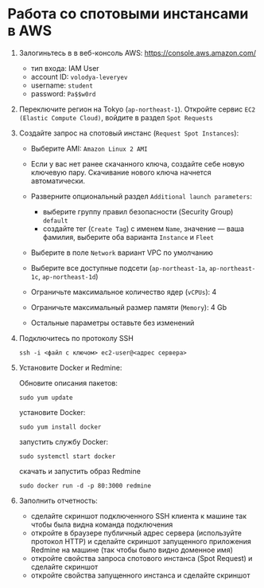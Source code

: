 # Работа со спотовыми инстансами в AWS

1. Залогиньтесь в в веб-консоль AWS: https://console.aws.amazon.com/

    * тип входа: IAM User
    * account ID: `volodya-leveryev`
    * username: `student`
    * password: `Pa$$w0rd`

2. Переключите регион на Tokyo (`ap-northeast-1`). Откройте сервис `EC2 (Elastic Compute Cloud)`, войдите в раздел `Spot Requests`

3. Создайте запрос на спотовый инстанс (`Request Spot Instances`):

    * Выберите AMI: `Amazon Linux 2 AMI`
    * Если у вас нет ранее скачанного ключа, создайте себе новую ключевую пару. Скачивание нового ключа начнется автоматически.
    * Разверните опциональный раздел `Additional launch parameters`:

        - выберите группу правил безопасности (Security Group) `default`
        - создайте тег (`Create Tag`) с именем `Name`, значение — ваша фамилия, выберите оба варианта `Instance` и `Fleet`

    * Выберите в поле `Network` вариант VPC по умолчанию
    * Выберите все доступные подсети (`ap-northeast-1a`, `ap-northeast-1c`, `ap-northeast-1d`)
    * Ограничьте максимальное количество ядер (`vCPUs`): 4
    * Ограничьте максимальный размер памяти (`Memory`): 4 Gb
    * Остальные параметры оставьте без изменений

4. Подключитесь по протоколу SSH

    ```
    ssh -i <файл с ключом> ec2-user@<адрес сервера>
    ```

5. Установите Docker и Redmine:

    Обновите описания пакетов:

    ```
    sudo yum update
    ```

    установитe Docker:

    ```
    sudo yum install docker
    ```

    запустить службу Docker:

    ```
    sudo systemctl start docker
    ```

    скачать и запустить образ Redmine

    ```
    sudo docker run -d -p 80:3000 redmine
    ```


5. Заполнить отчетность:

    * сделайте скриншот подключенного SSH клиента к машине так чтобы была видна команда подключения
    * откройте в браузере публичный адрес сервера (используйте протокол HTTP) и сделайте скриншот запущенного приложения Redmine на машине (так чтобы было видно доменное имя)
    * откройте свойства запроса спотового инстанса (Spot Request) и сделайте скриншот
    * откройте свойства запущенного инстанса и сделайте скриншот
